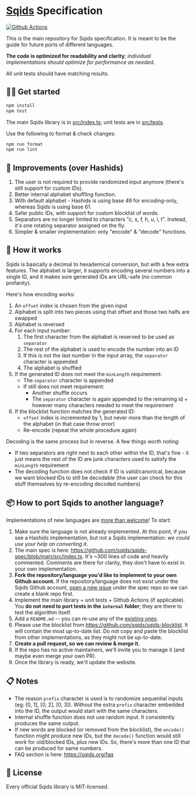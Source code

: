 # [Sqids](https://sqids.org) Specification

[![Github Actions](https://img.shields.io/github/actions/workflow/status/sqids/sqids/tests.yml?style=flat-square)](https://github.com/sqids/sqids/actions)

This is the main repository for Sqids specification. It is meant to be the guide for future ports of different languages.

**The code is optimized for readability and clarity**; _individual implementations should optimize for performance as needed_.

All unit tests should have matching results.

## 👩‍💻 Get started

```bash
npm install
npm test
```

The main Sqids library is in [src/index.ts](src/index.ts); unit tests are in [src/tests](src/tests).

Use the following to format & check changes:

```bash
npm run format
npm run lint
```

## 🚧 Improvements (over Hashids)

1. The user is not required to provide randomized input anymore (there's still support for custom IDs).
1. Better internal alphabet shuffling function.
1. With default alphabet - Hashids is using base 49 for encoding-only, whereas Sqids is using base 61.
1. Safer public IDs, with support for custom blocklist of words.
1. Separators are no longer limited to characters "c, s, f, h, u, i, t". Instead, it's one rotating separator assigned on the fly.
1. Simpler & smaller implementation: only "encode" & "decode" functions.

## 🔬 How it works

Sqids is basically a decimal to hexademical conversion, but with a few extra features. The alphabet is larger, it supports encoding several numbers into a single ID, and it makes sure generated IDs are URL-safe (no common profanity).

Here's how encoding works:

1. An `offset` index is chosen from the given input
1. Alphabet is split into two pieces using that offset and those two halfs are swapped
1. Alphabet is reversed
1. For each input number:
   1. The first character from the alphabet is reserved to be used as `separator`
   1. The rest of the alphabet is used to encode the number into an ID
   1. If this is not the last number in the input array, the `separator` character is appended
   1. The alphabet is shuffled
1. If the generated ID does not meet the `minLength` requirement:
   - The `separator` character is appended
   - If still does not meet requirement:
     - Another shuffle occurs
     - The `separator` character is again appended to the remaining id + however many characters needed to meet the requirement
1. If the blocklist function matches the generated ID:
   - `offset` index is incremented by 1, but never more than the length of the alphabet (in that case throw error)
   - Re-encode (repeat the whole procedure again)

Decoding is the same process but in reverse. A few things worth noting:

- If two separators are right next to each other within the ID, that's fine - it just means the rest of the ID are junk characters used to satisfy the `minLength` requirement
- The decoding function does not check if ID is valid/canonical, because we want blocked IDs to still be decodable (the user can check for this stuff themselves by re-encoding decoded numbers)

## 📦 How to port Sqids to another language?

Implementations of new languages are [more than welcome](https://sqids.org/faq#contribute-lang)! To start:

1. Make sure the language is not already implemented. At this point, if you see a Hashids implementation, but not a Sqids implementation: _we could use your help on converting it_.
1. The main spec is here: <https://github.com/sqids/sqids-spec/blob/main/src/index.ts>. It's ~300 lines of code and heavily commented. Comments are there for clarity, they don't have to exist in your own implementation.
1. **Fork the repository/language you'd like to implement to your own Github account.** If the repository/language does not exist under the Sqids Github account, [open a new issue](https://github.com/sqids/sqids-spec/issues) under the spec repo so we can create a blank repo first.
1. Implement the main library + unit tests + Github Actions (if applicable). You **do not need to port tests in the `internal` folder**; they are there to test the algorithm itself.
1. Add a `README.md` -- you can re-use any of the [existing ones](https://raw.githubusercontent.com/sqids/sqids-javascript/main/README.md).
1. Please use the blocklist from <https://github.com/sqids/sqids-blocklist>. It will contain the most up-to-date list. Do not copy and paste the blocklist from other implementations, as they might not be up-to-date.
1. **Create a pull request, so we can review & merge it.**
1. If the repo has no active maintainers, we'll invite you to manage it (and maybe even merge your own PR).
1. Once the library is ready, we'll update the website.

## 📋 Notes

- The reason `prefix` character is used is to randomize sequential inputs (eg: [0, 1], [0, 2], [0, 3]). Without the extra `prefix` character embedded into the ID, the output would start with the same characters.
- Internal shuffle function does not use random input. It consistently produces the same output.
- If new words are blocked (or removed from the blocklist), the `encode()` function might produce new IDs, but the `decode()` function would still work for old/blocked IDs, plus new IDs. So, there's more than one ID that can be produced for same numbers.
- FAQ section is here: <https://sqids.org/faq>

## 🍻 License

Every official Sqids library is MIT-licensed.
